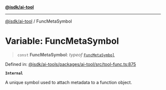 [**@isdk/ai-tool**](../README.md)

***

[@isdk/ai-tool](../globals.md) / FuncMetaSymbol

# Variable: FuncMetaSymbol

> `const` **FuncMetaSymbol**: *typeof* [`FuncMetaSymbol`](FuncMetaSymbol.md)

Defined in: [@isdk/ai-tools/packages/ai-tool/src/tool-func.ts:875](https://github.com/isdk/ai-tool.js/blob/4ebf370aaec9c78535cb40ffc19656d7bddcb145/src/tool-func.ts#L875)

**`Internal`**

A unique symbol used to attach metadata to a function object.
